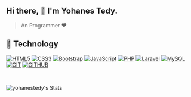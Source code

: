 ## Hi there, 👋 I'm Yohanes Tedy.

> An Programmer ❤️

## 🚀 Technology

[![HTML5](https://img.shields.io/badge/HTML5-E34F26?style=for-the-badge&logo=HTML5&logoColor=white&labelColor=101010)]()
[![CSS3](https://img.shields.io/badge/CSS3-1572B6?style=for-the-badge&logo=CSS3&logoColor=white&labelColor=101010)]()
[![Bootstrap](https://img.shields.io/badge/Bootstrap-563D7C?style=for-the-badge&logo=Bootstrap&logoColor=white&labelColor=101010)]() 
[![JavaScript](https://img.shields.io/badge/JavaScript-F7DF1E?style=for-the-badge&logo=javascript&logoColor=white&labelColor=101010)]()
[![PHP](https://img.shields.io/badge/PHP-777BB4?style=for-the-badge&logo=PHP&logoColor=white&labelColor=101010)]()
[![Laravel](https://img.shields.io/badge/Laravel-FF2D20?style=for-the-badge&logo=Laravel&logoColor=white&labelColor=101010)]()
[![MySQL](https://img.shields.io/badge/MySQL-4479A1?style=for-the-badge&logo=mysql&logoColor=white&labelColor=101010)]()
[![GIT](https://img.shields.io/badge/GIT-E74A27?style=for-the-badge&logo=git&logoColor=white&labelColor=101010)]()
[![GITHUB](https://img.shields.io/badge/GITHUB-000000?style=for-the-badge&logo=github&logoColor=white&labelColor=101010)]()



<br>

![yohanestedy's Stats](https://github-readme-stats.vercel.app/api?username=yohanestedy&theme=vue-dark&show_icons=true&hide_border=true&count_private=true)
